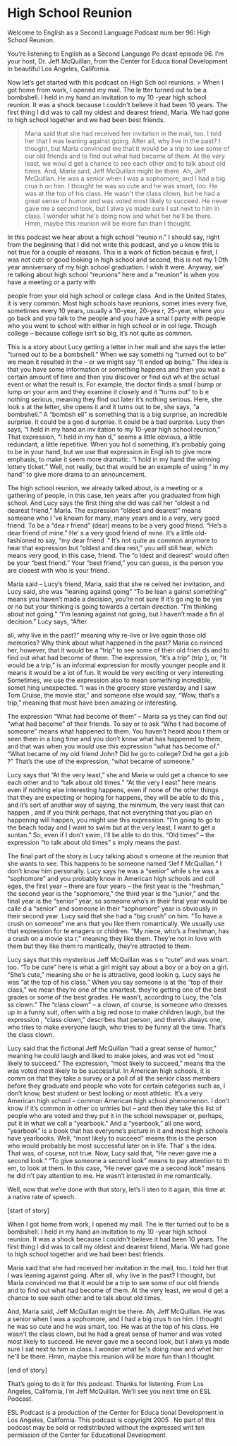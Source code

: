 # High School Reunion

Welcome to English as a Second Language Podcast num ber 96: High School Reunion.

You’re listening to English as a Second Language Po dcast episode 96. I’m your host, Dr. Jeff McQuillan, from the Center for Educa tional Development in beautiful Los Angeles, California.

Now let’s get started with this podcast on High Sch ool reunions. > When I got home from work, I opened my mail. The le tter turned out to be a bombshell. I held in my hand an invitation to my 10 -year high school reunion. It was a shock because I couldn't believe it had been 10 years. The first thing I did was to call my oldest and dearest friend, Maria. We  had gone to high school together and we had been best friends.
> Maria said that she had received her invitation in the mail, too. I told her that I was leaning against going. After all, why live in the past? I thought, but Maria convinced me that it would be a trip to see some of  our old friends and to find out what had become of them. At the very least, we woul d get a chance to see each other and to talk about old times.
> And, Maria said, Jeff McQuillan might be there. Ah,  Jeff McQuillan. He was a senior when I was a sophomore, and I had a big crus h on him. I thought he was so cute and he was smart, too. He was at the top of  his class. He wasn't the class clown, but he had a great sense of humor and was voted most likely to succeed. He never gave me a second look, but I alwa ys made sure I sat next to him in class. I wonder what he's doing now and whet her he'll be there. Hmm, maybe this reunion will be more fun than I thought.

In this podcast we hear about a high school “reunio n.” I should say, right from the beginning that I did not write this podcast, and yo u know this is not true for a couple of reasons. This is a work of fiction becaus e first, I was not cute or good looking in high school and second, this is not my 1 0th year anniversary of my high school graduation. I wish it were. Anyway, we’ re talking about high school “reunions” here and a “reunion” is when you have a meeting or a party with

people from your old high school or college class. And in the United States, it is very common. Most high schools have reunions, somet imes every five, sometimes every 10 years, usually a 10-year, 20-yea r, 25-year, where you go back and you talk to the people and you have a smal l party with people who you went to school with either in high school or in col lege. Though college – because college isn’t so big, it’s not quite as common.

This is a story about Lucy getting a letter in her mail and she says the letter “turned out to be a bombshell.” When we say somethi ng “turned out to be” we mean it resulted in the – or we might say “it ended  up being.” The idea is that you have some information or something happens and then  you wait a certain amount of time and then you discover or find out wh at the actual event or what the result is. For example, the doctor finds a smal l bump or lump on your arm and they examine it closely and it “turns out” to b e nothing serious, meaning they find out later it’s nothing serious. Here, she look s at the letter, she opens it and it turns out to be, she says, “a bombshell.” A “bombsh ell” is something that is a big surprise, an incredible surprise. It could be a goo d surprise. It could be a bad surprise. Lucy then says, “I held in my hand an inv itation to my 10-year high school reunion,” That expression, “I held in my han d,” seems a little obvious, a little redundant, a little repetitive. When you hol d something, it’s probably going to be in your hand, but we use that expression in Engl ish to give more emphasis, to make it seem more dramatic. “I hold in my hand the winning lottery ticket.” Well, not really, but that would be an example of using “ in my hand” to give more drama to an announcement.

The high school reunion, we already talked about, is a meeting or a gathering of people, in this case, ten years after you graduated  from high school. And Lucy says the first thing she did was call her “oldest a nd dearest friend,” Maria. The expression “oldest and dearest” means someone who I ’ve known for many, many years and is a very, very good friend. To be a “dea r friend” (dear) means to be a very good friend. “He’s a dear friend of mine.” He’ s a very good friend of mine. It’s a little old-fashioned to say, “my dear friend .” It’s not quite as common anymore to hear that expression but “oldest and dea rest,” you will still hear, which means very good, in this case, friend. The “o ldest and dearest” would often be your “best friend.” Your “best friend,” you can guess, is the person you are closest with who is your friend.

Maria said – Lucy’s friend, Maria, said that she re ceived her invitation, and Lucy said, she was “leaning against going” “To be lean a gainst something” means you haven’t made a decision, you’re not sure if it’s go ing to be yes or no but your thinking is going towards a certain direction. “I’m  thinking about not going.” “I’m leaning against not going, but I haven’t made a fin al decision.” Lucy says, “After

all, why live in the past?” meaning why re-live or live again those old memories? Why think about what happened in the past? Maria co nvinced her, however, that it would be a “trip” to see some of their old frien ds and to find out what had become of them. The expression, “It’s a trip” (trip ), or, “It would be a trip,” is an informal expression for mostly younger people and it means it would be a lot of fun. It would be very exciting or very interesting.  Sometimes, we use the expression also to mean something incredible, somet hing unexpected. “I was in the grocery store yesterday and I saw Tom Cruise, the movie star,” and someone else would say, “Wow, that’s a trip,” meaning that must have been amazing or interesting.

The expression “What had become of them” – Maria sa ys they can find out “what had become” of their friends. To say or to ask “Wha t had become of someone” means what happened to them. You haven’t heard abou t them or seen them in a long time and you don’t know what has happened to them, and that was when you would use this expression “what has become of.”  “What became of my old friend John? Did he go to college? Did he get a job ?” That’s the use of the expression, “what became of someone.”

Lucy says that “At the very least,” she and Maria w ould get a chance to see each other and to “talk about old times.” “At the very l east” here means even if nothing else interesting happens, even if none of the other  things that they are expecting or hoping for happens, they will be able to do this , and it’s sort of another way of saying, the minimum, the very least that can happen , and if you think perhaps, that not everything that you plan on happening will  happen, you might use this expression. “I’m going to go to the beach today and  I want to swim but at the very least, I want to get a suntan.” So, even if I don’t  swim, I’ll be able to do this. “Old times” – the expression “to talk about old times” s imply means the past.

The final part of the story is Lucy talking about s omeone at the reunion that she wants to see. This happens to be someone named “Jef f McQuillan.” I don’t know him personally. Lucy says he was a “senior” while s he was a “sophomore” and you probably know in American high schools and coll eges, the first year – there are four years – the first year is the “freshman,” the second year is the “sophomore,” the third year is the “junior,” and the final year is the “senior” year, so someone who’s in their final year would be calle d a “senior” and someone in their “sophomore” year is obviously in their second  year. Lucy said that she had a “big crush” on him. “To have a crush on someone” me ans that you like them romantically. We usually use that expression for te enagers or children. “My niece, who’s a freshman, has a crush on a movie sta r,” meaning they like them. They’re not in love with them but they like them ro mantically, they’re attracted to them.

 Lucy says that this mysterious Jeff McQuillan was s o “cute” and was smart. too. “To be cute” here is what a girl might say about a boy or a boy on a girl. “She’s cute,” meaning she or he is attractive, good lookin g. Lucy says he was “at the top of his class.” When you say someone is at the “top of their class,” we mean they’re one of the smartest. they’re getting one of  the best grades or some of the best grades. He wasn’t, according to Lucy, the “cla ss clown.” The “class clown” – a clown, of course, is someone who dresses up in a funny suit, often with a big red nose to make children laugh, but the expression , “class clown,” describes that person, and there’s always one, who tries to make everyone laugh, who tries to be funny all the time. That’s the class clown.

Lucy said that the fictional Jeff McQuillan “had a great sense of humor,” meaning he could laugh and liked to make jokes, and was vot ed “most likely to succeed.” The expression, “most likely to succeed,” means tha the was voted most likely to be successful. In American high schools, it is comm on that they take a survey or a poll of all the senior class members before they graduate and people who vote for certain categories such as, I don’t know, best student or best looking or most athletic. It’s a very American high school – common  American high school phenomenon. I don’t know if it’s common in other co untries but – and then they take this list of people who are voted and they put  it in the school newspaper or, perhaps, put it in what we call a “yearbook.” And a  “yearbook,” all one word, “yearbook” is a book that has everyone’s picture in  it and most high schools have yearbooks. Well, “most likely to succeed” means this is the person who would probably be most successful later on in life. That’ s the idea. That was, of course, not true. Now, Lucy said that, “He never gave me a second look.” “To give someone a second look” means to pay attention to th em, to look at them. In this case, “He never gave me a second look” means he did n’t pay attention to me. He wasn’t interested in me romantically.

Well, now that we’re done with that story, let’s li sten to it again, this time at a native rate of speech.

[start of story]

When I got home from work, I opened my mail. The le tter turned out to be a bombshell. I held in my hand an invitation to my 10 -year high school reunion. It was a shock because I couldn't believe it had been 10 years. The first thing I did was to call my oldest and dearest friend, Maria. We  had gone to high school together and we had been best friends.

Maria said that she had received her invitation in the mail, too. I told her that I was leaning against going. After all, why live in the past? I thought, but Maria convinced me that it would be a trip to see some of  our old friends and to find out what had become of them. At the very least, we woul d get a chance to see each other and to talk about old times.

And, Maria said, Jeff McQuillan might be there. Ah,  Jeff McQuillan. He was a senior when I was a sophomore, and I had a big crus h on him. I thought he was so cute and he was smart, too. He was at the top of  his class. He wasn't the class clown, but he had a great sense of humor and was voted most likely to succeed. He never gave me a second look, but I alwa ys made sure I sat next to him in class. I wonder what he's doing now and whet her he'll be there. Hmm, maybe this reunion will be more fun than I thought.

[end of story]

That’s going to do it for this podcast. Thanks for listening. From Los Angeles, California, I’m Jeff McQuillan. We’ll see you next time on ESL Podcast.

ESL Podcast is a production of the Center for Educa tional Development in Los Angeles, California. This podcast is copyright 2005 . No part of this podcast may be sold or redistributed without the expressed writ ten permission of the Center for Educational Development.

